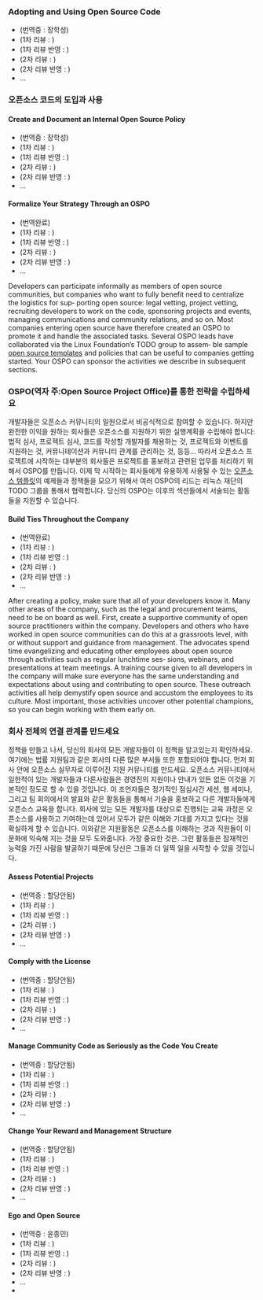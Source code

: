 ### Adopting and Using Open Source Code

* (번역중 : 장학성)
* (1차 리뷰 : )
* (1차 리뷰 반영 : )
* (2차 리뷰 : )
* (2차 리뷰 반영 : )
* ...

### 오픈소스 코드의 도입과 사용

#### Create and Document an Internal Open Source Policy

* (번역중 : 장학성)
* (1차 리뷰 : )
* (1차 리뷰 반영 : )
* (2차 리뷰 : )
* (2차 리뷰 반영 : )
* ...

#### Formalize Your Strategy Through an OSPO

* (번역완료)
* (1차 리뷰 : )
* (1차 리뷰 반영 : )
* (2차 리뷰 : )
* (2차 리뷰 반영 : )
* ...

Developers can participate informally as members of open source communities, but companies who want to fully benefit need to centralize the logistics for sup‐ porting open source: legal vetting, project vetting, recruiting developers to work on the code, sponsoring projects and events, managing communications and community relations, and so on. Most companies entering open source have therefore created an OSPO to promote it and handle the associated tasks. Several OSPO leads have collaborated via the Linux Foundation’s TODO group to assem‐ ble sample [open source templates](https://github.com/todogroup/policies) and policies that can be useful to companies getting started. Your OSPO can sponsor the activities we describe in subsequent sections.

### OSPO(역자 주:Open Source Project Office)를 통한 전략을 수립하세요

개발자들은 오픈소스 커뮤니티의 일원으로서 비공식적으로 참여할 수 있습니다. 하지만 완전한 이익을 원하는 회사들은 오픈소스를 지원하기 위한 실행계획을 수립해야 합니다: 법적 심사, 프로젝트 심사, 코드를 작성할 개발자를 채용하는 것, 프로젝트와 이벤트를 지원하는 것, 커뮤니테이션과 커뮤니티 관계를 관리하는 것, 등등... 따라서 오픈소스 프로젝트에 시작하는 대부분의 회사들은 프로젝트를 홍보하고 관련된 업무를 처리하기 위해서 OSPO를 만듭니다. 이제 막 시작하는 회사들에게 유용하게 사용될 수 있는 [오픈소스 템플릿](https://github.com/todogroup/policies)의 예제들과 정책들을 모으기 위해서 여러 OSPO의 리드는 리눅스 재단의 TODO 그룹을 통해서 협력합니다. 당신의 OSPO는 이후의 섹션들에서 서술되는 활동들을 지원할 수 있습니다.

#### Build Ties Throughout the Company

* (번역완료)
* (1차 리뷰 : )
* (1차 리뷰 반영 : )
* (2차 리뷰 : )
* (2차 리뷰 반영 : )
* ...

After creating a policy, make sure that all of your developers know it. Many other areas of the company, such as the legal and procurement teams, need to be on board as well.
First, create a supportive community of open source practitioners within the company. Developers and others who have worked in open source communities can do this at a grassroots level, with or without support and guidance from management. The advocates spend time evangelizing and educating other employees about open source through activities such as regular lunchtime ses‐ sions, webinars, and presentations at team meetings.
A training course given to all developers in the company will make sure everyone has the same understanding and expectations about using and contributing to open source.
These outreach activities all help demystify open source and accustom the employees to its culture. Most important, those activities uncover other potential champions, so you can begin working with them early on.

### 회사 전체의 연결 관계를 만드세요

정책을 만들고 나서, 당신의 회사의 모든 개발자들이 이 정책을 알고있는지 확인하세요. 여기에는 법률 지원팀과 같은 회사의 다른 많은 부서들 또한 포함되어야 합니다. 먼저 회사 안에 오픈소스 실무자로 이루어진 지원 커뮤니티를 만드세요. 오픈소스 커뮤니티에서 일한적이 있는 개발자들과 다른사람들은 경영진의 지원이나 안내가 있든 없든 이것을 기본적인 정도로 할 수 있을 것입니다. 이 조언자들은 정기적인 점심시간 세션, 웹 세미나, 그리고 팀 회의에서의 발표와 같은 활동들을 통해서 기술을 홍보하고 다른 개발자들에게 오픈소스 교육을 합니다. 회사에 있는 모든 개발자를 대상으로 진행되는 교육 과정은 오픈소스를 사용하고 기여하는데 있어서 모두가 같은 이해와 기대를 가지고 있다는 것을 확실하게 할 수 있습니다. 이와같은 지원활동은 오픈소스를 이해하는 것과 직원들이 이 문화에 익숙해 지는 것을 모두 도와줍니다. 가장 중요한 것은. 그런 활동들은 잠재적인 능력을 가진 사람을 발굴하기 때문에 당신은 그들과 더 일찍 일을 시작할 수 있을 것입니다.

#### Assess Potential Projects

* (번역중 : 할당안됨)
* (1차 리뷰 : )
* (1차 리뷰 반영 : )
* (2차 리뷰 : )
* (2차 리뷰 반영 : )
* ...

#### Comply with the License

* (번역중 : 할당안됨)
* (1차 리뷰 : )
* (1차 리뷰 반영 : )
* (2차 리뷰 : )
* (2차 리뷰 반영 : )
* ...

#### Manage Community Code as Seriously as the Code You Create

* (번역중 : 할당안됨)
* (1차 리뷰 : )
* (1차 리뷰 반영 : )
* (2차 리뷰 : )
* (2차 리뷰 반영 : )
* ...

#### Change Your Reward and Management Structure

* (번역중 : 할당안됨)
* (1차 리뷰 : )
* (1차 리뷰 반영 : )
* (2차 리뷰 : )
* (2차 리뷰 반영 : )
* ...

#### Ego and Open Source

* (번역중 : 윤종민)
* (1차 리뷰 : )
* (1차 리뷰 반영 : )
* (2차 리뷰 : )
* (2차 리뷰 반영 : )
* ...
* 